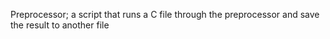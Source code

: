 Preprocessor; a script that runs a C file through the preprocessor and save the result to another file
